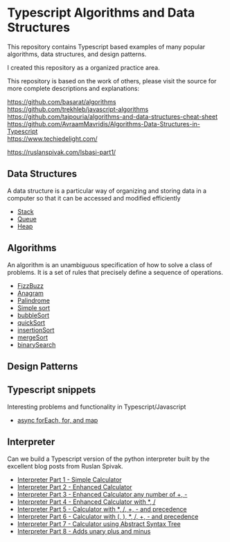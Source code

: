 # Typescript Algorithms and Data Structures

This repository contains Typescript based examples of many popular algorithms, data structures,
and design patterns.

I created this repository as a organized practice area.

This repository is based on the work of others, please visit the source for more complete descriptions and explanations:

https://github.com/basarat/algorithms  
https://github.com/trekhleb/javascript-algorithms  
https://github.com/tajpouria/algorithms-and-data-structures-cheat-sheet
https://github.com/AvraamMavridis/Algorithms-Data-Structures-in-Typescript  
https://www.techiedelight.com/

https://ruslanspivak.com/lsbasi-part1/

## Data Structures

A data structure is a particular way of organizing and storing data in a computer so that it can be accessed and modified efficiently

- [Stack](/src/stack/)
- [Queue](/src/queue/)
- [Heap](/src/heap/)

## Algorithms

An algorithm is an unambiguous specification of how to solve a class of problems. It is
a set of rules that precisely define a sequence of operations.

- [FizzBuzz](/src/fizzbuzz/)
- [Anagram](/src/anagram/)
- [Palindrome](/src/palindrome/)
- [Simple sort](/src/simple-sort/)
- [bubbleSort](/src/bubbleSort/)
- [quickSort](/src/quickSort/)
- [insertionSort](/src/insertionSort)
- [mergeSort](/src/mergeSort)
- [binarySearch](/src/binarySearch)

## Design Patterns

## Typescript snippets

Interesting problems and functionality in Typescript/Javascript

- [async forEach, for, and map](/src/typebits)

## Interpreter

Can we build a Typescript version of the python interpreter built by the excellent blog posts from Ruslan Spivak.

- [Interpreter Part 1 - Simple Calculator](/src/interpreter)
- [Interpreter Part 2 - Enhanced Calculator](/src/interpreter)
- [Interpreter Part 3 - Enhanced Calculator any number of +, -](/src/interpreter)
- [Interpreter Part 4 - Enhanced Calculator with \*, / ](/src/interpreter)
- [Interpreter Part 5 - Calculator with \*, /, +, - and precedence](/src/interpreter)
- [Interpreter Part 6 - Calculator with (, ), \*, /, +, - and precedence](/src/interpreter)
- [Interpreter Part 7 - Calculator using Abstract Syntax Tree](/src/interpreter)
- [Interpreter Part 8 - Adds unary plus and minus](/src/interpreter)
